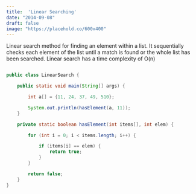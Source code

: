 ```yaml
---
title:  'Linear Searching'
date: "2014-09-08"
draft: false
image: "https://placehold.co/600x400"
---
```



Linear search method for finding an element within a list. It sequentially checks each element of the list until a match is found or the whole list has been searched. Linear search has a time complexity of O(n)

```java

public class LinearSearch {

    public static void main(String[] args) {

        int a[] = {11, 24, 37, 49, 510};

        System.out.println(hasElement(a, 11));
    }

    private static boolean hasElement(int items[], int elem) {

        for (int i = 0; i < items.length; i++) {

            if (items[i] == elem) {
                return true;
            }
        }

        return false;
    }
}


```

